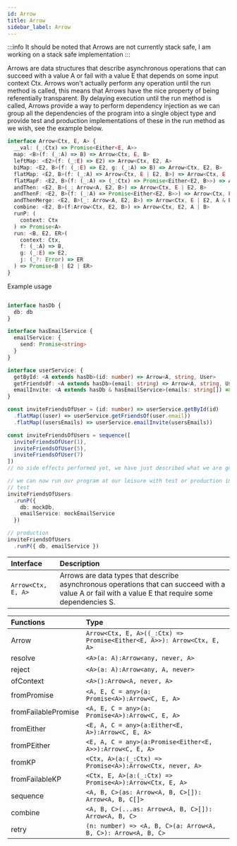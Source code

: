 ```yaml
---
id: Arrow
title: Arrow
sidebar_label: Arrow
---
```


:::info
It should be noted that Arrows are not currently stack safe, I am working on a stack safe implementation
:::

Arrows are data structures that describe asynchronous operations that can succeed with a value A or fail with a value E that depends on some input context Ctx. Arrows won't actually perform any operation until the run method is called, this means that Arrows have the nice property of being referentially transparent. By delaying execution until the run method is called, Arrows provide a way to perform dependency injection as we can group all the dependencies of the program into a single object type and provide test and production implementations of these in the run method as we wish, see the example below.

```ts
interface Arrow<Ctx, E, A> {
  __val: (_:Ctx) => Promise<Either<E, A>>
  map: <B>(f: (_:A) => B) => Arrow<Ctx, E, B>
  leftMap: <E2>(f: (_:E) => E2) => Arrow<Ctx, E2, A>
  biMap: <E2, B>(f: (_:E) => E2, g: (_:A) => B) => Arrow<Ctx, E2, B>
  flatMap: <E2, B>(f: (_:A) => Arrow<Ctx, E | E2, B>) => Arrow<Ctx, E | E2, B>
  flatMapF: <E2, B>(f: (_:A) => (_:Ctx) => Promise<Either<E2, B>>) => Arrow<Ctx, E | E2, B>
  andThen: <E2, B>(_: Arrow<A, E2, B>) => Arrow<Ctx, E | E2, B>
  andThenF: <E2, B>(f: (_:A) => Promise<Either<E2, B>>) => Arrow<Ctx, E | E2, B>
  andThenMerge: <E2, B>(_: Arrow<A, E2, B>) => Arrow<Ctx, E | E2, A & B>
  combine: <E2, B>(f:Arrow<Ctx, E2, B>) => Arrow<Ctx, E2, A | B>
  runP: (
    context: Ctx
  ) => Promise<A>
  run: <B, E2, ER>(
    context: Ctx,
    f: (_:A) => B,
    g: (_:E) => E2,
    j: (_?: Error) => ER
  ) => Promise<B | E2 | ER>
}
```

Example usage

```ts

interface hasDb {
  db: db
}

interface hasEmailService {
  emailService: {
    send: Promise<string>
  }
}

interface userService: {
  getById: <A extends hasDb>(id: number) => Arrow<A, string, User>
  getFriendsOf: <A extends hasDb>(email: string) => Arrow<A, string, User[]>
  emailInvite: <A extends hasDb & hasEmailService>(emails: string[]) => Arrow<A, string, string>
}

const inviteFriendsOfUser = (id: number) => userService.getById(id)
  .flatMap((user) => userService.getFriendsOf(user.email))
  .flatMap((usersEmails) => userService.emailInvite(usersEmails))

const inviteFriendsOfUsers = sequence([
  inviteFriendsOfUser(1),
  inviteFriendsOfUser(5),
  inviteFriendsOfUser(7)
])
// no side effects performed yet, we have just described what we are going to do

// we can now run our program at our leisure with test or production implementations of our dependencies
// test
inviteFriendsOfUsers
  .runP({
    db: mockDb,
    emailService: mockEmailService
  })

// production
inviteFriendsOfUsers
  .runP({ db, emailService })

```

| Interface      | Description |
| :---        |:---         |
| ```Arrow<Ctx, E, A>```   | Arrows are data types that describe asynchronous operations that can succeed with a value A or fail with a value E that require some dependencies S. |

| Functions      | Type |
| :---        |:---         |
| Arrow   | ```Arrow<Ctx, E, A>((_:Ctx) => Promise<Either<E, A>>): Arrow<Ctx, E, A>```     |
| resolve   | ```<A>(a: A):Arrow<any, never, A>```        |
| reject   | ```<A>(a: A):Arrow<any, A, never>```        |
| ofContext   | ```<A>():Arrow<A, never, A>```        |
| fromPromise   | ```<A, E, C = any>(a: Promise<A>):Arrow<C, E, A>```        |
| fromFailablePromise   | ```<A, E, C = any>(a: Promise<A>):Arrow<C, E, A>```        |
| fromEither   | ```<E, A, C = any>(a:Either<E, A>):Arrow<C, E, A>```        |
| fromPEither   | ```<E, A, C = any>(a:Promise<Either<E, A>>):Arrow<C, E, A>```        |
| fromKP   | ```<Ctx, A>(a:(_:Ctx) => Promise<A>):Arrow<Ctx, never, A>```        |
| fromFailableKP   | ```<Ctx, E, A>(a:(_:Ctx) => Promise<A>):Arrow<Ctx, E, A>```        |
| sequence   | ```<A, B, C>(as: Arrow<A, B, C>[]): Arrow<A, B, C[]>```        |
| combine   | ```<A, B, C>(...as: Arrow<A, B, C>[]): Arrow<A, B, C>```        |
| retry   | ```(n: number) => <A, B, C>(a: Arrow<A, B, C>): Arrow<A, B, C>```        |
